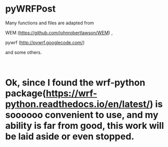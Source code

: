# pyWRFPost

Many functions and files are adapted from 

  WEM     (https://github.com/johnrobertlawson/WEM) , 
  
  pywrf   (http://pywrf.googlecode.com/)
  
  
  and some others.
  
  
  
  
# Ok, since I found the wrf-python package(https://wrf-python.readthedocs.io/en/latest/) is soooooo convenient to use, and my ability is far from good, this work will be laid aside or even stopped.


